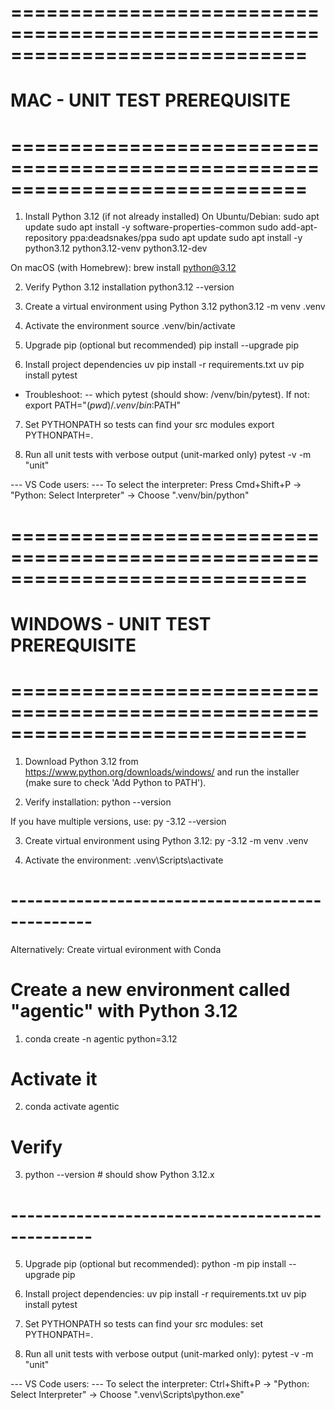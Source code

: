 # =============================================================================
# MAC - UNIT TEST PREREQUISITE 
# =============================================================================

1. Install Python 3.12 (if not already installed)
On Ubuntu/Debian:
sudo apt update
sudo apt install -y software-properties-common
sudo add-apt-repository ppa:deadsnakes/ppa
sudo apt update
sudo apt install -y python3.12 python3.12-venv python3.12-dev

On macOS (with Homebrew):
brew install python@3.12

2. Verify Python 3.12 installation
python3.12 --version

3. Create a virtual environment using Python 3.12
python3.12 -m venv .venv

4. Activate the environment
source .venv/bin/activate

5. Upgrade pip (optional but recommended)
pip install --upgrade pip

6. Install project dependencies
uv pip install -r requirements.txt
uv pip install pytest
- Troubleshoot:
-- which pytest (should show: /venv/bin/pytest). If not: export PATH="$(pwd)/.venv/bin:$PATH"

7. Set PYTHONPATH so tests can find your src modules
export PYTHONPATH=.

8. Run all unit tests with verbose output (unit-marked only)
pytest -v -m "unit"

--- VS Code users: ---
To select the interpreter:
Press Cmd+Shift+P → "Python: Select Interpreter" → Choose ".venv/bin/python"


# =============================================================================
# WINDOWS - UNIT TEST PREREQUISITE 
# =============================================================================

1. Download Python 3.12 from https://www.python.org/downloads/windows/
   and run the installer (make sure to check 'Add Python to PATH').

2. Verify installation:
python --version

If you have multiple versions, use:
py -3.12 --version

3. Create virtual environment using Python 3.12:
py -3.12 -m venv .venv

4. Activate the environment:
.venv\Scripts\activate

# ------------------------------------------------
Alternatively: Create virtual evironment with Conda

# Create a new environment called "agentic" with Python 3.12
1. conda create -n agentic python=3.12

# Activate it
2. conda activate agentic

# Verify
3. python --version   # should show Python 3.12.x
# ------------------------------------------------

5. Upgrade pip (optional but recommended):
python -m pip install --upgrade pip

6. Install project dependencies:
uv pip install -r requirements.txt
uv pip install pytest

7. Set PYTHONPATH so tests can find your src modules:
set PYTHONPATH=.

8. Run all unit tests with verbose output (unit-marked only):
pytest -v -m "unit"

--- VS Code users: ---
To select the interpreter:
  Ctrl+Shift+P → "Python: Select Interpreter" → Choose ".venv\\Scripts\\python.exe"

